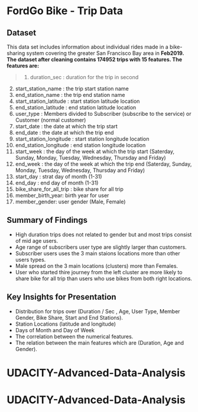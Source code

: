 # FordGo Bike - Trip Data

## Dataset

This data set includes information about individual rides made in a bike-sharing system covering the greater San Francisco Bay area in **Feb2019.**
**The dataset after cleaning contains 174952 trips with 15 features. The features are:**
> 1. duration_sec : duration for the trip in second
2. start_station_name : the trip start station name
3. end_station_name : the trip end station name
4. start_station_latitude : start station latitude location
5. end_station_latitude : end station latitude location
6. user_type : Members divided to Subscriber (subscribe to the service) or Customer (normal customer)
7. start_date : the date at which the trip start
8. end_date : the date at which the trip end
9. start_station_longitude : start station longitude location
10. end_station_longitude : end station longitude location
11. start_week : the day of the week at which the trip start (Saterday, Sunday, Monday, Tuesday, Wednesday, Thursday and Friday)
12. end_week : the day of the week at which the trip end (Saterday, Sunday, Monday, Tuesday, Wednesday, Thursday and Friday)
13. start_day : strat day of month (1-31)
14. end_day : end day of month (1-31)
15. bike_share_for_all_trip : bike share for all trip
16. member_birth_year: birth year for user
17. member_gender: user gender (Male, Female)

## Summary of Findings
* High duration trips does not related to gender but and most trips consist of mid age users.
* Age range of subscribers user type are slightly larger than customers.
* Subscriber users uses the 3 main staions locations more than other users types.
* Male spread on the 3 main locations (clusters) more than Females.
* User who started thire journey from the left cluster are more likely to share bike for all trip than users who use bikes from both right locations.

## Key Insights for Presentation

* Distribution for trips over (Duration / Sec , Age, User Type, Member Gender, Bike Share, Start and End Stations).
* Station Locations (latitude and longitude)
* Days of Month and Day of Week
* The correlation between the numerical features.
* The relation between the main features which are (Duration, Age and Gender).
# UDACITY-Advanced-Data-Analysis
# UDACITY-Advanced-Data-Analysis
